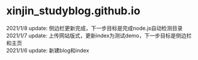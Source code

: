 # xinjin_studyblog.github.io

2021/1/8 update: 侧边栏更新完成，下一步目标是完成node.js自动检测目录  
2021/1/7 update: 上传网站版式，更新index为测试demo，下一步目标是侧边栏和主页  
2021/1/6 update: 新建blog和index  

